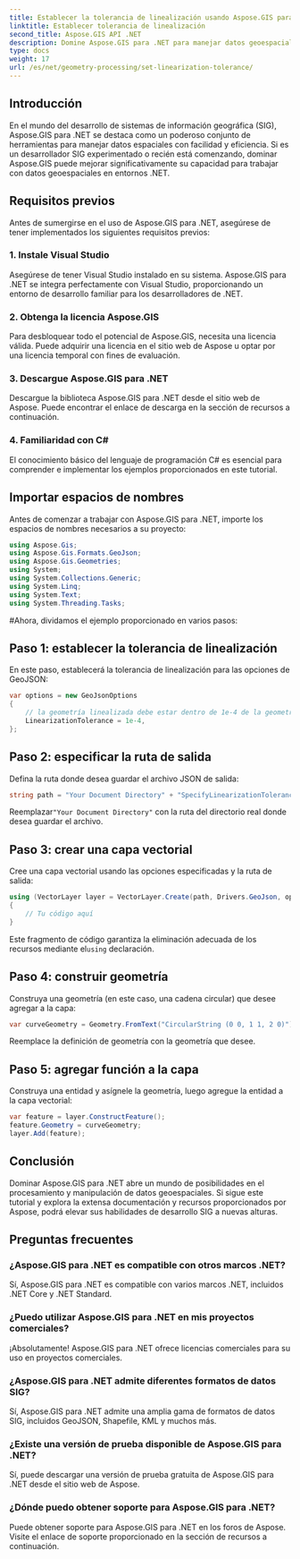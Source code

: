 ```yaml
---
title: Establecer la tolerancia de linealización usando Aspose.GIS para .NET
linktitle: Establecer tolerancia de linealización
second_title: Aspose.GIS API .NET
description: Domine Aspose.GIS para .NET para manejar datos geoespaciales sin esfuerzo. Siga este tutorial paso a paso y libere todo el potencial del desarrollo SIG en .NET.
type: docs
weight: 17
url: /es/net/geometry-processing/set-linearization-tolerance/
---
```

## Introducción
En el mundo del desarrollo de sistemas de información geográfica (SIG), Aspose.GIS para .NET se destaca como un poderoso conjunto de herramientas para manejar datos espaciales con facilidad y eficiencia. Si es un desarrollador SIG experimentado o recién está comenzando, dominar Aspose.GIS puede mejorar significativamente su capacidad para trabajar con datos geoespaciales en entornos .NET.
## Requisitos previos
Antes de sumergirse en el uso de Aspose.GIS para .NET, asegúrese de tener implementados los siguientes requisitos previos:
### 1. Instale Visual Studio
Asegúrese de tener Visual Studio instalado en su sistema. Aspose.GIS para .NET se integra perfectamente con Visual Studio, proporcionando un entorno de desarrollo familiar para los desarrolladores de .NET.
### 2. Obtenga la licencia Aspose.GIS
Para desbloquear todo el potencial de Aspose.GIS, necesita una licencia válida. Puede adquirir una licencia en el sitio web de Aspose u optar por una licencia temporal con fines de evaluación.
### 3. Descargue Aspose.GIS para .NET
Descargue la biblioteca Aspose.GIS para .NET desde el sitio web de Aspose. Puede encontrar el enlace de descarga en la sección de recursos a continuación.
### 4. Familiaridad con C#
El conocimiento básico del lenguaje de programación C# es esencial para comprender e implementar los ejemplos proporcionados en este tutorial.

## Importar espacios de nombres
Antes de comenzar a trabajar con Aspose.GIS para .NET, importe los espacios de nombres necesarios a su proyecto:
```csharp
using Aspose.Gis;
using Aspose.Gis.Formats.GeoJson;
using Aspose.Gis.Geometries;
using System;
using System.Collections.Generic;
using System.Linq;
using System.Text;
using System.Threading.Tasks;
```
#Ahora, dividamos el ejemplo proporcionado en varios pasos:
## Paso 1: establecer la tolerancia de linealización
En este paso, establecerá la tolerancia de linealización para las opciones de GeoJSON:
```csharp
var options = new GeoJsonOptions
{
    // la geometría linealizada debe estar dentro de 1e-4 de la geometría de la curva
    LinearizationTolerance = 1e-4,
};
```
## Paso 2: especificar la ruta de salida
Defina la ruta donde desea guardar el archivo JSON de salida:
```csharp
string path = "Your Document Directory" + "SpecifyLinearizationTolerance_out.json";
```
 Reemplazar`"Your Document Directory"` con la ruta del directorio real donde desea guardar el archivo.
## Paso 3: crear una capa vectorial
Cree una capa vectorial usando las opciones especificadas y la ruta de salida:
```csharp
using (VectorLayer layer = VectorLayer.Create(path, Drivers.GeoJson, options))
{
    // Tu código aquí
}
```
 Este fragmento de código garantiza la eliminación adecuada de los recursos mediante el`using` declaración.
## Paso 4: construir geometría
Construya una geometría (en este caso, una cadena circular) que desee agregar a la capa:
```csharp
var curveGeometry = Geometry.FromText("CircularString (0 0, 1 1, 2 0)");
```
Reemplace la definición de geometría con la geometría que desee.
## Paso 5: agregar función a la capa
Construya una entidad y asígnele la geometría, luego agregue la entidad a la capa vectorial:
```csharp
var feature = layer.ConstructFeature();
feature.Geometry = curveGeometry;
layer.Add(feature);
```

## Conclusión
Dominar Aspose.GIS para .NET abre un mundo de posibilidades en el procesamiento y manipulación de datos geoespaciales. Si sigue este tutorial y explora la extensa documentación y recursos proporcionados por Aspose, podrá elevar sus habilidades de desarrollo SIG a nuevas alturas.
## Preguntas frecuentes
### ¿Aspose.GIS para .NET es compatible con otros marcos .NET?
Sí, Aspose.GIS para .NET es compatible con varios marcos .NET, incluidos .NET Core y .NET Standard.
### ¿Puedo utilizar Aspose.GIS para .NET en mis proyectos comerciales?
¡Absolutamente! Aspose.GIS para .NET ofrece licencias comerciales para su uso en proyectos comerciales.
### ¿Aspose.GIS para .NET admite diferentes formatos de datos SIG?
Sí, Aspose.GIS para .NET admite una amplia gama de formatos de datos SIG, incluidos GeoJSON, Shapefile, KML y muchos más.
### ¿Existe una versión de prueba disponible de Aspose.GIS para .NET?
Sí, puede descargar una versión de prueba gratuita de Aspose.GIS para .NET desde el sitio web de Aspose.
### ¿Dónde puedo obtener soporte para Aspose.GIS para .NET?
Puede obtener soporte para Aspose.GIS para .NET en los foros de Aspose. Visite el enlace de soporte proporcionado en la sección de recursos a continuación.